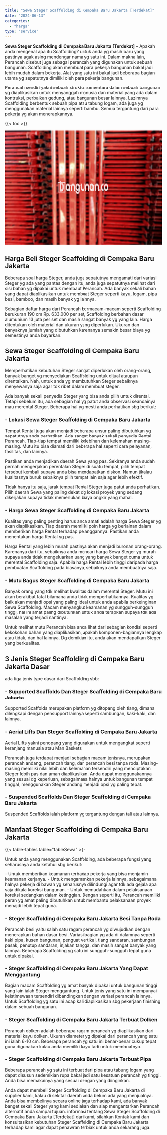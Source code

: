 ```yaml
---
title: "Sewa Steger Scaffolding di Cempaka Baru Jakarta [Terdekat]"
date: "2024-06-13"
categories: 
  - "harga"
type: "service"
---
```


**Sewa Steger Scaffolding di Cempaka Baru Jakarta \[Terdekat\]** – Apakah anda mengenal apa itu Scaffolding? untuk anda yg masih baru yang pastinya agak asing mendengar nama yg satu ini. Dalam makna lain, Perancah disebut juga sebagai perancah yang digunakan untuk sebuah bangunan. Scaffolding akan membuat para pekerja bangunan bakal jadi lebih mudah dalam bekerja. Alat yang satu ini bakal jadi beberapa bagian utama yg sepatutnya dimiliki oleh para pekerja bangunan.

Perancah sendiri yakni sebuah struktur sementara dalam sebuah bangunan yg diaplikasikan untuk menyanggah manusia dan material yang ada dalam kontruksi, perbaikan gedung, atau bangunan besar lainnya. Lazimnya Scaffolding berbentuk sebuah pipa atau tabung logam, ada juga yg menggunakan material lainnya seperti bambu. Semua tergantung dari para pekerja yg akan menerapkannya.

{{< toc >}}

![Sewa Steger Scaffolding di Cempaka Baru Jakarta [Terdekat]](/images/sewa-scaffolding-steger-03.png)

## Harga Beli Steger Scaffolding di Cempaka Baru Jakarta

Beberapa soal harga Steger, anda juga sepatutnya mengamati dari variasi Steger yg ada yang pantas dengan itu, anda juga sepatutnya melihat dari sisi bahan yg dipakai untuk membaut Perancah. Ada banyak sekali bahan yang dapat diaplikasikan untuk membuat Steger seperti kayu, logam, pipa besi, bamboo, dan masih banyak yg lainnya.

Sebagian daftar harga dari Perancah bermacam-macam seperti Scaffolding berukuran 190 cm Rp. 633.000 per set, Scaffolding berbahan dasar alumunium 13 juta per set dan masih sangat banyak yg yang lain. Harga ditentukan oleh material dan ukuran yang diperlukan. Ukuran dan banyaknya jumlah yang dibutuhkan karenanya semakin besar biaya yg semestinya anda bayarkan.

## Sewa Steger Scaffolding di Cempaka Baru Jakarta

Memperhatikan kebutuhan Steger sangat diperlukan oleh orang-orang, banyak banget yg menyediakan Scaffolding untuk dijual ataupun direntalkan. Nah, untuk anda yg membutuhkan Steger sebaiknya menyewanya saja agar tdk ribet dalam membuat steger.

Ada banyak sekali penyedia Steger yang bisa anda pilih untuk dirental. Tetapi sebelum itu, ada sebagian hal yg patut anda observasi seandainya mau merental Steger. Beberapa hal yg mesti anda perhatikan sbg berikut:

### \- Lokasi Sewa Steger Scaffolding di Cempaka Baru Jakarta

Tempat Rental juga akan menjadi beberapa unsur paling dibutuhkan yg sepatutnya anda perhatikan. Ada sangat banyak sekali penyedia Rental Perancah. Tiap-tiap tempat memiliki kelebihan dan kelemahan masing-masing. Mutu itu bisa diamati dari beberapa hal seperti cara pelayanan, fasilitas, dan lainnya.

Pastikan anda menjadikan daerah Sewa yang pas. Sekiranya anda sudah pernah mengerjakan perentalan Steger di suatu tempat, pilih tempat tersebut kembali supaya anda bisa mendapatkan diskon. Namun jikalau kualitasnya buruk sebaiknya pilih tempat lain saja agar lebih efektif.

Tidak hanya itu saja, jarak tempat Rental Steger juga patut anda perhatikan. Pilih daerah Sewa yang paling dekat dg lokasi proyek yang sedang dikerjakan supaya tidak memerlukan biaya ongkir yang mahal.

### \- Harga Sewa Steger Scaffolding di Cempaka Baru Jakarta

Kualitas yang paling penting harus anda amati adalah harga Sewa Steger yg akan diaplikasikan. Tiap daerah memiliki poin harga yg berlainan dalam memberikan harga Rental terhadap pelanggannya. Pastikan anda menentukan harga Rental yg pas.

Harga Rental yang lebih murah pastinya akan menjadi buronan orang-orang. Karenanya dari itu, sebaiknya anda mencari harga Sewa Steger yg murah supaya anda tidak mengeluarkan uang yang banyak banget cuma untuk merental Scaffolding saja. Apabila harga Rental lebih tinggi daripada harga pembuatan Scaffolding pada biasanya, sebaiknya anda membuatnya saja.

### \- Mutu Bagus Steger Scaffolding di Cempaka Baru Jakarta

Banyak orang yang tdk melihat kwalitas dalam merental Steger. Mutu ini akan berakibat fatal bilamana anda tidak memperhatikannya. Kualitas yg baik akan menjadi opsi yang paling ideal untuk anda apabila berkeinginan Sewa Scaffolding. Macam menyangkut keamanan yg sungguh-sungguh tinggi, hal ini amat paling dibutuhkan untuk anda terapkan supaya tdk ada masalah yang terjadi nantinya.

Untuk melihat mutu Perancah bisa anda lihat dari sebagian kondisi seperti kekokohan bahan yang diaplikasikan, apakah komponen-bagiannya lengkap atau tidak, dan hal lainnya. Dg demikian itu, anda akan mendapatkan Steger yang berkualitas.

## 3 Jenis Steger Scaffolding di Cempaka Baru Jakarta Dasar

ada tiga jenis type dasar dari Scaffolding sbb:

### \- Supported Scaffolds Dan Steger Scaffolding di Cempaka Baru Jakarta

Supported Scaffolds merupakan platform yg ditopang oleh tiang, dimana dilengkapi dengan pensupport lainnya seperti sambungan, kaki-kaki, dan lainnya.

### \- Aerial Lifts Dan Steger Scaffolding di Cempaka Baru Jakarta

Aerial Lifts yakni penopang yang digunakan untuk mengangkat seperti keranjang manusia atau Man Baskets

Perancah juga terdapat menjadi sebagian macam jenisnya, merupakan perancah andang, perancah tiang, dan perancah besi tanpa roda. Masing-masing memiliki nilai lebih dan kelemahan tersendiri yang menciptakan Steger lebih pas dan aman diaplikasikan. Anda dapat menggunakannya yang sesuai dg keperluan, sebagaimana halnya untuk bangunan tempat tinggal, menggunakan Steger andang menjadi opsi yg paling tepat.

### \- Suspended Scaffolds Dan Steger Scaffolding di Cempaka Baru Jakarta

Suspended Scaffolds ialah platform yg tergantung dengan tali atau lainnya.

## Manfaat Steger Scaffolding di Cempaka Baru Jakarta

{{< table-tables table="tableSewa" >}}

Untuk anda yang menggunakan Scaffolding, ada beberapa fungsi yang seharusnya anda ketahui sbg berikut:

\- Untuk memberikan keamanan terhadap pekerja yang bisa menjamin keamanan kerjanya. - Untuk mengamankan pekerja lainnya, sebagaimana halnya pekerja di bawah yg seharusnya dilindungi agar tdk ada gejala apa saja dikala koreksi bangunan. - Untuk memudahkan dalam pelaksanaan koreksi sedangkan dalam ketinggian. Dengan seperti itu, Perancah memiliki peran yg amat paling dibutuhkan untuk membantu pelaksanaan proyek menajdi lebih tepat guna.

### \- Steger Scaffolding di Cempaka Baru Jakarta Besi Tanpa Roda

Perancah besi yaitu salah satu ragam perancah yg diwujudkan dengan menerapkan bahan dasar besi. Variasi bagian yg ada di dalamnya seperti kaki pipa, kusen bangunan, penguat vertikal, tiang sandaran, sambungan pasak, penutup sandaran, injakan tangga, dan masih sangat banyak yang lainnya. Beberapa Scaffolding yg satu ini sungguh-sungguh tepat guna untuk dipakai.

### \- Steger Scaffolding di Cempaka Baru Jakarta Yang Dapat Menggantung

Bagian macam Scaffolding yg amat banyak dipakai untuk bangunan tinggi yang lain ialah Steger menggantung. Untuk jenis yang satu ini mempunyai keistimewaan tersendiri dibandingkan dengan variasi perancah lainnya. Untuk Scaffolding yg satu ini acap kali diaplikasikan sbg pekerjaan finishing dalam sebuah bangunan.

### \- Steger Scaffolding di Cempaka Baru Jakarta Terbuat Dolken

Perancah dolken adalah beberapa ragam perancah yg diaplikasikan dari material kayu dolken. Ukuran diameter yg dipakai dari perancah yang satu ini ialah 6-10 cm. Beberapa perancah yg satu ini benar-benar cukup tepat guna digunakan kalau anda memiliki kayu tadi untuk membuatnya.

### \- Steger Scaffolding di Cempaka Baru Jakarta Terbuat Pipa

Beberapa perancah yg satu ini terbuat dari pipa atau tabung logam yang dapat disusun sedemikian rupa bakal jadi satu kesatuan perancah yg tinggi. Anda bisa memakainya yang sesuai dengan yang diinginkan.

Anda dapat membeli Steger Scaffolding di Cempaka Baru Jakarta di supplier kami, kalau di sekitar daerah anda belum ada yang menjualnya. Anda bisa membelinya secara online juga terhadap kami, ada banyak banget sekali Steger yang kami sediakan dan siap mengantarkan Perancah alternatif anda sampai tujuan. informasi tentang Sewa Steger Scaffolding di Cempaka Baru Jakarta \[Terdekat\] dari kami, silahkan Kontak kami dan konsultasikan kebutuhan Steger Scaffolding di Cempaka Baru Jakarta terhadap kami agar dapat penawran terbiak untuk anda sekarang juga.
